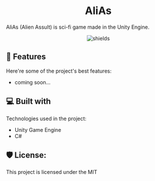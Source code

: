 <h1 align="center" id="title">AliAs</h1>

<p id="description">AliAs (Alien Assult) is sci-fi game made in the Unity Engine.</p>

<p align="center"><img src="https://img.shields.io/github/v/tag/hugo-berendi/AliAs" alt="shields"></p>

  
  
<h2>🧐 Features</h2>

Here're some of the project's best features:

*   coming soon…

  
  
<h2>💻 Built with</h2>

Technologies used in the project:

*   Unity Game Engine
*   C#

<h2>🛡️ License:</h2>

This project is licensed under the MIT
